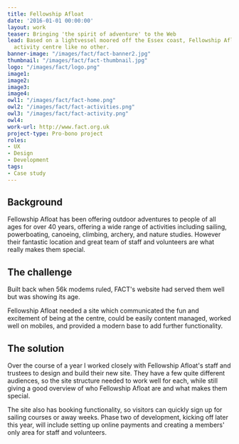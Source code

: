 ```yaml
---
title: Fellowship Afloat
date: '2016-01-01 00:00:00'
layout: work
teaser: Bringing 'the spirit of adventure' to the Web
lead: Based on a lightvessel moored off the Essex coast, Fellowship Afloat is an outdoor
  activity centre like no other.
banner-image: "/images/fact/fact-banner2.jpg"
thumbnail: "/images/fact/fact-thumbnail.jpg"
logo: "/images/fact/logo.png"
image1: 
image2: 
image3: 
image4: 
owl1: "/images/fact/fact-home.png"
owl2: "/images/fact/fact-activities.png"
owl3: "/images/fact/fact-activity.png"
owl4: 
work-url: http://www.fact.org.uk
project-type: Pro-bono project
roles:
- UX
- Design
- Development
tags:
- Case study 
---
```


## Background

Fellowship Afloat has been offering outdoor adventures to people of all ages for over 40 years, offering a wide range of activities including sailing, powerboating, canoeing, climbing, archery, and nature studies. However their fantastic location and great team of staff and volunteers are what really makes them special.

## The challenge

Built back when 56k modems ruled, FACT's website had served them well but was showing its age.

Fellowship Afloat needed a site which communicated the fun and excitement of being at the centre, could be easily content managed, worked well on mobiles, and provided a modern base to add further functionality.

## The solution

Over the course of a year I worked closely with Fellowship Afloat's staff and trustees to design and build their new site. They have a few quite different audiences, so the site structure needed to work well for each, while still giving a good overview of who Fellowship Afloat are and what makes them special.

The site also has booking functionality, so visitors can quickly sign up for sailing courses or away weeks. Phase two of development, kicking off later this year, will include setting up online payments and creating a members' only area for staff and volunteers.